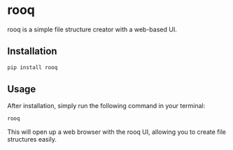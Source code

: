 # rooq

rooq is a simple file structure creator with a web-based UI.

## Installation

```python
pip install rooq
```

## Usage

After installation, simply run the following command in your terminal:

```python
rooq
```

This will open up a web browser with the rooq UI, allowing you to create file structures easily.
